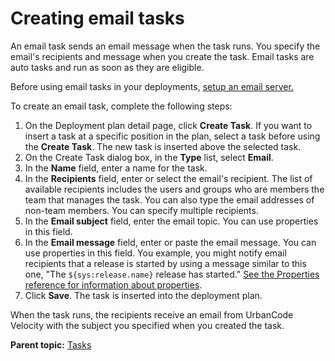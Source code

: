# Creating email tasks

An email task sends an email message when the task runs. You specify the email's recipients and message when you create the task. Email tasks are auto tasks and run as soon as they are eligible.

Before using email tasks in your deployments, [setup an email server.](../../com.uvelocity.doc/topics/t_admin_emailServer.md#)

To create an email task, complete the following steps:

1.   On the Deployment plan detail page, click **Create Task**. If you want to insert a task at a specific position in the plan, select a task before using the **Create Task**. The new task is inserted above the selected task.
2.   On the Create Task dialog box, in the **Type** list, select **Email**. 
3.   In the **Name** field, enter a name for the task. 
4.   In the **Recipients** field, enter or select the email's recipient. The list of available recipients includes the users and groups who are members the team that manages the task. You can also type the email addresses of non-team members. You can specify multiple recipients.
5.   In the **Email subject** field, enter the email topic. You can use properties in this field.
6.   In the **Email message** field, enter or paste the email message. You can use properties in this field. You example, you might notify email recipients that a release is started by using a message similar to this one, "The ``${sys:release.name}`` release has started." [See the Properties reference for information about properties](cr_properties_ov.md#).
7.   Click **Save**. The task is inserted into the deployment plan.

When the task runs, the recipients receive an email from UrbanCode Velocity with the subject you specified when you created the task.

**Parent topic:** [Tasks](../../com.crelease.doc/topics/cr_task_ov.md)

